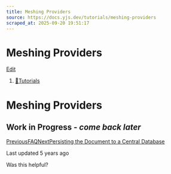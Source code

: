 ```yaml
---
title: Meshing Providers
source: https://docs.yjs.dev/tutorials/meshing-providers
scraped_at: 2025-09-20 19:51:17
---
```


# Meshing Providers

[Edit](https://github.com/yjs/docs/blob/main/tutorials/meshing-providers.md)

1. [🧪Tutorials](/tutorials)

# Meshing Providers

## Work in Progress - ***come back later***

[PreviousFAQ](/api/faq)[NextPersisting the Document to a Central Database](/tutorials/persisting-the-document-to-a-central-database)

Last updated 5 years ago

Was this helpful?